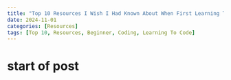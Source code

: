 ```yaml
---
title: "Top 10 Resources I Wish I Had Known About When First Learning To Code"
date: 2024-11-01
categories: [Resources]
tags: [Top 10, Resources, Beginner, Coding, Learning To Code]
---
```


# start of post

